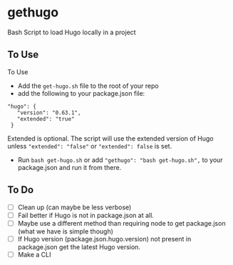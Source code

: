 # gethugo

Bash Script to load Hugo locally in a project



## To Use

To Use
 - Add the `get-hugo.sh` file to the root of your repo
 - add the following to your package.json file:
 ```
 "hugo": {
    "version": "0.63.1",
    "extended": "true"
  }
  ```

Extended is optional. The script will use the extended version of Hugo unless `"extended": "false"` or `"extended": false` is set.

- Run `bash get-hugo.sh` or add `"gethugo": "bash get-hugo.sh",` to your package.json and run it from there.

## To Do


- [ ] Clean up (can maybe be less verbose)
- [ ] Fail better if Hugo is not in package.json at all.
- [ ] Maybe use a different method than requiring node to get package.json (what we have is simple though)
- [ ] If Hugo version (package.json.hugo.version) not present in package.json get the latest Hugo version.
- [ ] Make a CLI
